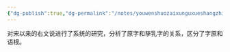 ```yaml
---
{"dg-publish":true,"dg-permalink":"/notes/youwenshuozaixunguxueshangzhiyangejiqituichan","permalink":"/notes/youwenshuozaixunguxueshangzhiyangejiqituichan/","created":"2024-11-30T20:44:17.583+08:00","updated":"2025-03-02T19:41:29.357+08:00"}
---
```


对宋以来的右文说进行了系统的研究，分析了原字和孳乳字的关系，区分了字原和语根。